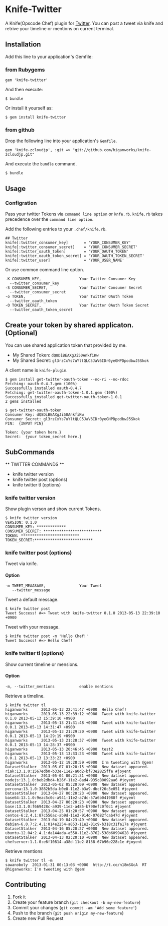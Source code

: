 # Knife-Twitter

A Knife(Opscode Chef) plugin for [Twitter](http://twitter.com). You can post a tweet via knife and retrive your timeline or mentions on current terminal.

## Installation

Add this line to your application's Gemfile:

### from Rubygems

    gem 'knife-twitter'

And then execute:

    $ bundle

Or install it yourself as:

    $ gem install knife-twitter

### from github

Drop the following line into your application's `Gemfile`.

    gem 'knife-zcloudjp', :git => "git://github.com/higanworks/knife-zcloudjp.git"

And execute the `bundle` command.

    $ bundle


## Usage

### Configration

Pass your twitter Tokens via `command line option` or `knfe.rb`. `knife.rb` takes precedence over the `command line option`.


Add the following entries to your `.chef/knife.rb`.

```
## Twitter
knife[:twitter_consumer_key]       = 'YOUR_CONSUMER_KEY'
knife[:twitter_consumer_secret]    = 'YOUR_CONSUMER_SECRET'
knife[:twitter_oauth_token]        = 'YOUR_OAUTH_TOKEN'
knife[:twitter_oauth_token_secret] = 'YOUR_OAUTH_TOKEN_SECRET'
knife[:twitter_user]               = 'YOUR_USER_NAME'
```

Or use common command line option.

```
-K CONSUMER_KEY,                 Your Twitter Consumer Key
  --twitter_consumer_key
-S CONSUMER_SECRET,              Your Twitter Consumer Secret
  --twitter_consumer_secret
-o TOKEN,                        Your Twitter OAuth Token
  --twitter_oauth_token
-O TOKEN_SECRET,                 Your Twitter OAuth Token Secret
  --twitter_oauth_token_secret
```

## Create your token by shared applicaton. (Optional)

You can use shared application token that provided by me.

- My Shared Token: `dQ8DiBEAXgJi50AnkfiKw`
- My Shared Secret: `gl3rzCxYs7uYltQLC5JaV6IDr0yeGHPDpodbwJ5Skok`

A client name is `knife-plugin`.

```
$ gem install get-twitter-oauth-token --no-ri --no-rdoc
Fetching: oauth-0.4.7.gem (100%)
Successfully installed oauth-0.4.7
Fetching: get-twitter-oauth-token-1.0.1.gem (100%)
Successfully installed get-twitter-oauth-token-1.0.1
2 gems installed

$ get-twitter-oauth-token 
Consumer Key: dQ8DiBEAXgJi50AnkfiKw
Consumer Secret: gl3rzCxYs7uYltQLC5JaV6IDr0yeGHPDpodbwJ5Skok
PIN:  {INPUT PIN}

Token: {your token here.}
Secret:  {your token_secret here.}

```

## SubCommands

** TWITTER COMMANDS **

- knife twitter version
- knife twitter post (options)
- knife twitter tl (options)


### knife twitter version

Show plugin verson and show current Tokens.

```
$ knife twitter version 
VERSION: 0.1.0
CONSUMER_KEY: *************
CONSUMER_SECRET: **************************
TOKEN: **************************
TOKEN_SECRET:**************************
```

### knife twitter post (options)

Tweet via knife.

#### Option

```
-m TWEET_MEAASAGE,               Your Tweet
   --twitter_message
```


Tweet a default message.

```
$ knife twitter post
Tweet Success! #=> Tweet with knife-twitter 0.1.0 2013-05-13 22:39:10 +0900
```

Tweet with your message.

```
$ knife twitter post -m 'Hello Chef!'
Tweet Success! #=> Hello Chef!
```


### knife twitter tl (options)

Show current timeline or mensions.

#### Option

```
-m, --twitter_mentions           enable mentions
```

Retrieve a timeline.

```
$ knife twitter tl 
higanworks      2013-05-13 22:41:47 +0900  Hello Chef!                                                                          
higanworks      2013-05-13 22:39:12 +0900  Tweet with knife-twitter 0.1.0 2013-05-13 15:39:10 +0900                             
higanworks      2013-05-13 21:31:48 +0900  Tweet with knife-twitter 0.0.1 2013-05-13 14:31:47 +0900                             
higanworks      2013-05-13 21:29:20 +0900  Tweet with knife-twitter 0.0.1 2013-05-13 14:29:19 +0900                             
higanworks      2013-05-13 21:28:37 +0900  Tweet with knife-twitter 0.0.1 2013-05-13 14:28:37 +0900                             
higanworks      2013-05-13 20:46:45 +0900  test2                                                                                
higanworks      2013-05-13 13:33:23 +0900  Tweet with knife-twitter 0.0.1 2013-05-13 13:33:23 +0900                             
higanworks      2013-05-12 19:28:59 +0900  I'm tweeting with @gem!                                                              
DatasetStalker  2013-05-07 01:20:15 +0900  New dataset appeared. riak:13.1.0:1567edb0-b33e-11e2-a0d2-bf73e2825ffe #joyent       
DatasetStalker  2013-05-04 00:21:31 +0900  New dataset appeared. nodejs:13.1.0:beb2dbd4-b26f-11e2-8ad4-935c80092aa6 #joyent     
DatasetStalker  2013-05-02 05:20:09 +0900  New dataset appeared. percona:13.1.0:3882b5da-b0e8-11e2-b3a9-dbcf26c3e051 #joyent    
DatasetStalker  2013-04-27 00:20:23 +0900  New dataset appeared. base64:13.1.0:9eac5c0c-a941-11e2-a7dc-57a6b041988f #joyent     
DatasetStalker  2013-04-27 00:20:23 +0900  New dataset appeared. base:13.1.0:f669428c-a939-11e2-a485-b790efc0f0c1 #joyent       
DatasetStalker  2013-04-25 01:20:57 +0900  New dataset appeared. centos-6:2.4.1:87c556ac-ab9d-11e2-914d-07682fcab47d #joyent    
DatasetStalker  2013-04-19 04:23:49 +0900  New dataset appeared. debian-6.0.7:2.4.1:014e2254-a853-11e2-81c9-b318c31fa17a #joyent
DatasetStalker  2013-04-16 05:20:27 +0900  New dataset appeared. ubuntu-12.04:2.4.1:da144ada-a558-11e2-8762-538b60994628 #joyent
DatasetStalker  2013-04-13 02:20:10 +0900  New dataset appeared. chefserver:1.1.0:e6f10814-a38d-11e2-8138-67b96e228c1e #joyent  
```

Retrieve mentions

```
$ knife twitter tl -m
sawanoboly  2013-01-31 00:13:03 +0900  http://t.co/n18mSGcA  RT @higanworks: I'm tweeting with @gem!
```


## Contributing

1. Fork it
2. Create your feature branch (`git checkout -b my-new-feature`)
3. Commit your changes (`git commit -am 'Add some feature'`)
4. Push to the branch (`git push origin my-new-feature`)
5. Create new Pull Request
